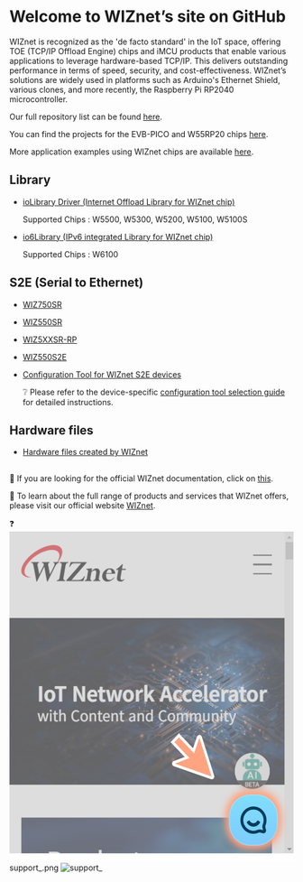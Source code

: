 # Welcome to WIZnet’s site on GitHub 

WIZnet is recognized as the 'de facto standard' in the IoT space, offering TOE (TCP/IP Offload Engine) chips and iMCU products that enable various applications to leverage hardware-based TCP/IP. This delivers outstanding performance in terms of speed, security, and cost-effectiveness. WIZnet’s solutions are widely used in platforms such as Arduino's Ethernet Shield, various clones, and more recently, the Raspberry Pi RP2040 microcontroller.

Our full repository list can be found [here](https://github.com/orgs/Wiznet/repositories).

You can find the projects for the EVB-PICO and W55RP20 chips [here](https://github.com/orgs/WIZnet-ioNIC/repositories).

More application examples using WIZnet chips are available [here](https://github.com/wiznetmaker).

## Library
* [ioLibrary Driver (Internet Offload Library for WIZnet chip)](https://github.com/Wiznet/ioLibrary_Driver)
  
  Supported Chips : W5500, W5300, W5200, W5100, W5100S
* [io6Library (IPv6 integrated Library for WIZnet chip)](https://github.com/Wiznet/io6Library)

  Supported Chips : W6100

## S2E (Serial to Ethernet)
* [WIZ750SR](https://github.com/Wiznet/WIZ750SR)
* [WIZ550SR](https://github.com/Wiznet/WIZ550SR)
* [WIZ5XXSR-RP](https://github.com/Wiznet/WIZ5XXSR-RP-C)
* [WIZ550S2E](https://github.com/Wiznet/WIZ550S2E)
  
* [Configuration Tool for WIZnet S2E devices](https://github.com/Wiznet/WIZnet-S2E-Tool-GUI)

  :grey_question: Please refer to the device-specific [configuration tool selection guide](https://docs.wiznet.io/Product/S2E-Module/serial-to-ethernet-guide) for detailed instructions.

## Hardware files
* [Hardware files created by WIZnet](https://github.com/Wiznet/Hardware-Files-of-WIZnet)

##

:page_facing_up: If you are looking for the official WIZnet documentation, click on [this](https://docs.wiznet.io/introduction).

:office: To learn about the full range of products and services that WIZnet offers, please visit our official website [WIZnet](https://wiznet.io/).

:question:![support_](https://github.com/wiznet-grace/.github/blob/7056720eca9a2706feeb7065dc54e5172a1b744d/support_.png)
support_.png
![support_](https://github.com/user-attachments/assets/f92481c2-02d1-4090-93e2-697a5acb1de6)
